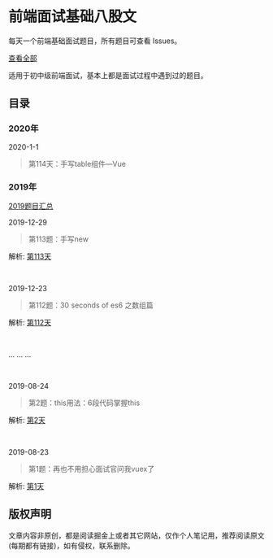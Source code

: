 # 前端面试基础八股文

每天一个前端基础面试题目，所有题目可查看 Issues。

[查看全部](https://github.com/neptoo/one-step/issues)

适用于初中级前端面试，基本上都是面试过程中遇到过的题目。

## 目录

### 2020年

2020-1-1

> 第114天：手写table组件—Vue

### 2019年

[2019题目汇总](category/All.md)

2019-12-29

> 第113题：手写new

解析: [第113天](https://github.com/neptoo/one-step/issues/113)

<br />

2019-12-23

> 第112题：30 seconds of es6 之数组篇

解析: [第112天](https://github.com/neptoo/one-step/issues/112)

<br />

... ... ...

<br>

2019-08-24

> 第2题：this用法：6段代码掌握this 

解析:  [第2天](https://github.com/neptoo/one-step/issues/2)

<br />

2019-08-23

> 第1题：再也不用担心面试官问我vuex了

解析: [第1天](https://github.com/neptoo/one-step/issues/1)
<br />

## 版权声明
文章内容非原创，都是阅读掘金上或者其它网站，仅作个人笔记用，推荐阅读原文(每期都有链接)，如有侵权，联系删除。
